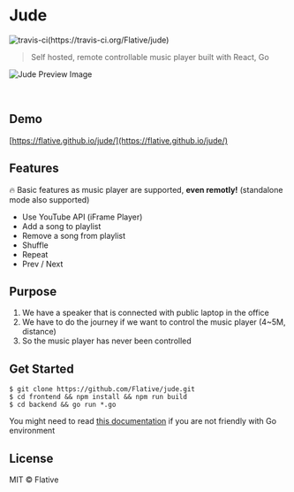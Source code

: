 # Jude

![travis-ci(https://travis-ci.org/Flative/jude)](https://travis-ci.org/Flative/jude.svg?branch=master)

> Self hosted, remote controllable music player built with React, Go



![Jude Preview Image](https://raw.github.com/Flative/jude/master/screenshots/1.png "Jude Preview Image")

<br />

## Demo

[https://flative.github.io/jude/](https://flative.github.io/jude/)



## Features

🔥 Basic features as music player are supported, **even remotly!** (standalone mode also supported) 

- Use YouTube API (iFrame Player)
- Add a song to playlist
- Remove a song from playlist
- Shuffle
- Repeat
- Prev / Next




## Purpose

1. We have a speaker that is connected with public laptop in the office
2. We have to do the journey if we want to control the music player (4~5M, distance)
3. So the music player has never been controlled



## Get Started

```shell
$ git clone https://github.com/Flative/jude.git
$ cd frontend && npm install && npm run build
$ cd backend && go run *.go
```

You might need to read [this documentation](https://github.com/Flative/jude/blob/master/backend/docs/run.md) if you are not friendly with Go environment



## License

MIT © Flative
